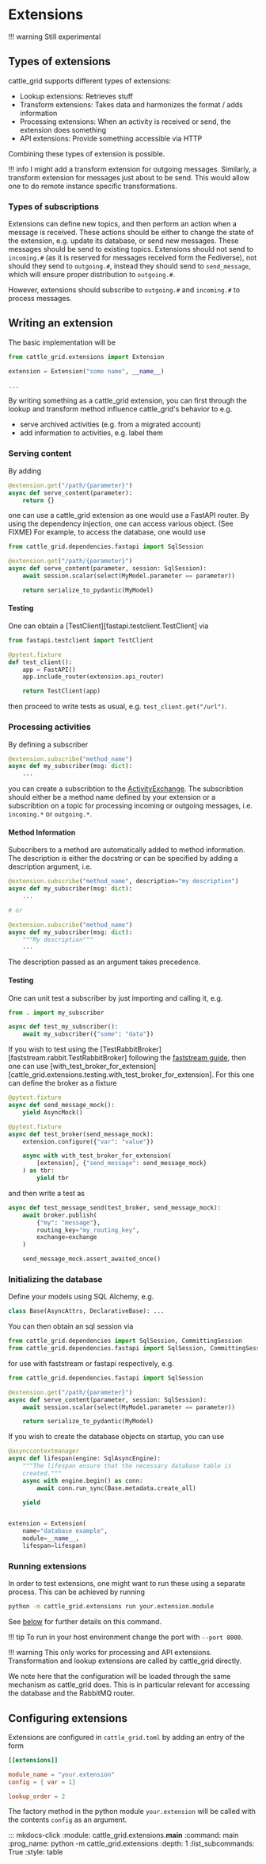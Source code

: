 # Extensions

!!! warning
    Still experimental

## Types of extensions

cattle_grid supports different types of extensions:

- Lookup extensions: Retrieves stuff
- Transform extensions: Takes data and harmonizes the format / adds information
- Processing extensions: When an activity is received or send, the extension does something
- API extensions: Provide something accessible via HTTP

Combining these types of extension is possible.

!!! info
    I might add a transform extension for outgoing messages. Similarly, a transform extension for messages just about to be send. This would allow one to do remote instance specific transformations.

### Types of subscriptions

Extensions can define new topics, and then perform an action when a message is received. These actions should be either to change the state of the extension, e.g. update its database, or send new messages. These messages should be send to existing topics. Extensions should not send to `incoming.#` (as it is reserved for messages received form the Fediverse), not should they send to `outgoing.#`, instead they should send to `send_message`, which will ensure proper distribution to `outgoing.#`.

However, extensions should subscribe to `outgoing.#` and `incoming.#` to process messages.

## Writing an extension

The basic implementation will be

```python
from cattle_grid.extensions import Extension

extension = Extension("some name", __name__)

...
```

By writing something as a cattle_grid extension, you can first through the lookup and transform method influence cattle_grid's behavior to e.g.

- serve archived activities (e.g. from a migrated account)
- add information to activities, e.g. label them

### Serving content

By adding

```python
@extension.get("/path/{parameter}")
async def serve_content(parameter):
    return {}
```

one can use a cattle_grid extension as one would use a FastAPI router.
By using the dependency injection, one can access various object. (See FIXME)
For example, to access the database, one would use

```python
from cattle_grid.dependencies.fastapi import SqlSession

@extension.get("/path/{parameter}")
async def serve_content(parameter, session: SqlSession):
    await session.scalar(select(MyModel.parameter == parameter))

    return serialize_to_pydantic(MyModel)
```

#### Testing

One can obtain a [TestClient][fastapi.testclient.TestClient] via

```python
from fastapi.testclient import TestClient

@pytest.fixture
def test_client():
    app = FastAPI()
    app.include_router(extension.api_router)

    return TestClient(app)
```

then proceed to write tests as usual, e.g.
`test_client.get("/url")`.

### Processing activities

By defining a subscriber

```python
@extension.subscribe("method_name")
async def my_subscriber(msg: dict):
    ...
```

you can create a subscribtion to the [ActivityExchange](../architecture/exchanges.md#types-of-exchange). The subscribtion should either be
a method name defined by your extension or a subscribtion
on a topic for processing incoming or outgoing messages, i.e.
`incoming.*` or `outgoing.*`.

#### Method Information

Subscribers to a method are automatically added to
method information. The description is either the docstring
or can be specified by adding a description argument, i.e.

```python
@extension.subscribe("method_name", description="my description")
async def my_subscriber(msg: dict):
    ...

# or

@extension.subscribe("method_name")
async def my_subscriber(msg: dict):
    """My description"""
    ...
```

The description passed as an argument takes precedence.

#### Testing

One can unit test a subscriber by just importing and calling it,
e.g.

```python
from . import my_subscriber

async def test_my_subscriber():
    await my_subscriber({"some": "data"})
```

If you wish to test using the [TestRabbitBroker][faststream.rabbit.TestRabbitBroker] following the
[faststream guide](https://faststream.ag2.ai/latest/faststream/#testing-the-service), then one can use [with_test_broker_for_extension][cattle_grid.extensions.testing.with_test_broker_for_extension].
For this one can define the broker as a fixture

```python
@pytest.fixture
async def send_message_mock():
    yield AsyncMock()

@pytest.fixture
async def test_broker(send_message_mock):
    extension.configure({"var": "value"})

    async with with_test_broker_for_extension(
        [extension], {"send_message": send_message_mock}
    ) as tbr:
        yield tbr
```

and then write a test as

```python
async def test_message_send(test_broker, send_message_mock):
    await broker.publish(
        {"my": "message"}, 
        routing_key="my_routing_key", 
        exchange=exchange
    )

    send_message_mock.assert_awaited_once()
```



### Initializing the database

Define your models using SQL Alchemy, e.g.

```python
class Base(AsyncAttrs, DeclarativeBase): ...
```

You can then obtain an sql session via

```python
from cattle_grid.dependencies import SqlSession, CommittingSession
from cattle_grid.dependencies.fastapi import SqlSession, CommittingSession
```

for use with faststream or fastapi respectively, e.g.

```python
from cattle_grid.dependencies.fastapi import SqlSession

@extension.get("/path/{parameter}")
async def serve_content(parameter, session: SqlSession):
    await session.scalar(select(MyModel.parameter == parameter))

    return serialize_to_pydantic(MyModel)
```



If you wish to create the database objects on startup, you can use

```python
@asynccontextmanager
async def lifespan(engine: SqlAsyncEngine):
    """The lifespan ensure that the necessary database table is
    created."""
    async with engine.begin() as conn:
        await conn.run_sync(Base.metadata.create_all)

    yield


extension = Extension(
    name="database example",
    module=__name__,
    lifespan=lifespan)
```


### Running extensions

In order to test extensions, one might want to run these using a separate
process. This can be achieved by running

```bash
python -m cattle_grid.extensions run your.extension.module
```

See [below](#python-m-cattle_gridextensions-run) for further details on
this command.

!!! tip
    To run in your host environment change the port with `--port 8000`.

!!! warning
    This only works for processing and API extensions. Transformation
    and lookup extensions are called by cattle_grid directly.

We note here that the configuration will be loaded through
the same mechanism as cattle_grid does. This is in particular
relevant for accessing the database and the RabbitMQ router.

## Configuring extensions

Extensions are configured in `cattle_grid.toml` by adding an entry of the form

```toml
[[extensions]]

module_name = "your.extension"
config = { var = 1}

lookup_order = 2
```

The factory method in the python module `your.extension` will be called with the contents `config` as an argument.

::: mkdocs-click
    :module: cattle_grid.extensions.__main__
    :command: main
    :prog_name: python -m cattle_grid.extensions
    :depth: 1
    :list_subcommands: True
    :style: table
